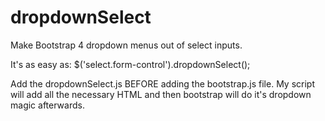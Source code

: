 # dropdownSelect
Make Bootstrap 4 dropdown menus out of select inputs. 

It's as easy as:
$('select.form-control').dropdownSelect();


Add the dropdownSelect.js BEFORE adding the bootstrap.js file. My script will add all the necessary HTML and then bootstrap will do it's dropdown magic afterwards.
